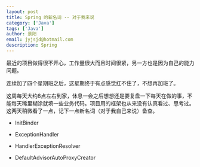 ```yaml
---
layout: post
title: Spring 的新名词 -- 对于我来说
category: ['Java']
tags: ['Java']
author: 景阳
email: jyjsjd@hotmail.com
description: Spring
---
```


最近的项目做得很不开心，工作量很大而且时间很紧，另一方也是因为自己的能力问题。

连续加了四个星期班之后，这星期终于有点感觉扛不住了，不想再加班了。

这周每天大约8点左右到家，休息一会之后想想还是要复盘一下每天在做的事，不能每天稀里糊涂就填一些业务代码。项目用的框架也从来没有认真看过、思考过。这两天稍微看了一点，记下一点新名词（对于我自己来说）备查。

* InitBinder

* ExceptionHandler

* HandlerExceptionResolver

* DefaultAdvisorAutoProxyCreator
